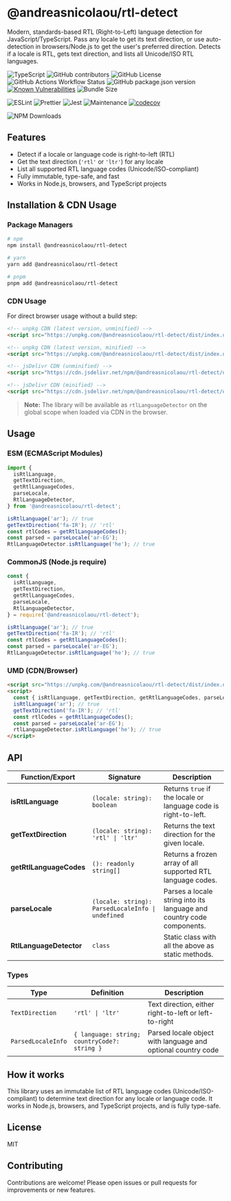 # @andreasnicolaou/rtl-detect

Modern, standards-based RTL (Right-to-Left) language detection for JavaScript/TypeScript. Pass any locale to get its text direction, or use auto-detection in browsers/Node.js to get the user's preferred direction. Detects if a locale is RTL, gets text direction, and lists all Unicode/ISO RTL languages.

![TypeScript](https://img.shields.io/badge/TS-TypeScript-3178c6?logo=typescript&logoColor=white)
![GitHub contributors](https://img.shields.io/github/contributors/andreasnicolaou/rtl-detect)
![GitHub License](https://img.shields.io/github/license/andreasnicolaou/rtl-detect)
![GitHub Actions Workflow Status](https://img.shields.io/github/actions/workflow/status/andreasnicolaou/rtl-detect/build.yaml)
![GitHub package.json version](https://img.shields.io/github/package-json/v/andreasnicolaou/rtl-detect)
[![Known Vulnerabilities](https://snyk.io/test/github/andreasnicolaou/rtl-detect/badge.svg)](https://snyk.io/test/github/andreasnicolaou/rtl-detect)
![Bundle Size](https://deno.bundlejs.com/badge?q=@andreasnicolaou/rtl-detect&treeshake=[*])

![ESLint](https://img.shields.io/badge/linter-eslint-4B32C3.svg?logo=eslint)
![Prettier](https://img.shields.io/badge/code_style-prettier-ff69b4.svg?logo=prettier)
![Jest](https://img.shields.io/badge/tested_with-jest-99424f.svg?logo=jest)
![Maintenance](https://img.shields.io/maintenance/yes/2025)
[![codecov](https://codecov.io/gh/andreasnicolaou/rtl-detect/graph/badge.svg?token=ELH4YWG68O)](https://codecov.io/gh/andreasnicolaou/rtl-detect)

![NPM Downloads](https://img.shields.io/npm/dm/%40andreasnicolaou%2Frtl-detect)

## Features

- Detect if a locale or language code is right-to-left (RTL)
- Get the text direction (`'rtl'` or `'ltr'`) for any locale
- List all supported RTL language codes (Unicode/ISO-compliant)
- Fully immutable, type-safe, and fast
- Works in Node.js, browsers, and TypeScript projects

## Installation & CDN Usage

### Package Managers

```bash
# npm
npm install @andreasnicolaou/rtl-detect

# yarn
yarn add @andreasnicolaou/rtl-detect

# pnpm
pnpm add @andreasnicolaou/rtl-detect
```

### CDN Usage

For direct browser usage without a build step:

```html
<!-- unpkg CDN (latest version, unminified) -->
<script src="https://unpkg.com/@andreasnicolaou/rtl-detect/dist/index.umd.js"></script>

<!-- unpkg CDN (latest version, minified) -->
<script src="https://unpkg.com/@andreasnicolaou/rtl-detect/dist/index.umd.min.js"></script>

<!-- jsDelivr CDN (unminified) -->
<script src="https://cdn.jsdelivr.net/npm/@andreasnicolaou/rtl-detect/dist/index.umd.js"></script>

<!-- jsDelivr CDN (minified) -->
<script src="https://cdn.jsdelivr.net/npm/@andreasnicolaou/rtl-detect/dist/index.umd.min.js"></script>
```

> **Note:** The library will be available as `rtlLanguageDetector` on the global scope when loaded via CDN in the browser.

## Usage

### ESM (ECMAScript Modules)

```js
import {
  isRtlLanguage,
  getTextDirection,
  getRtlLanguageCodes,
  parseLocale,
  RtlLanguageDetector,
} from '@andreasnicolaou/rtl-detect';

isRtlLanguage('ar'); // true
getTextDirection('fa-IR'); // 'rtl'
const rtlCodes = getRtlLanguageCodes();
const parsed = parseLocale('ar-EG');
RtlLanguageDetector.isRtlLanguage('he'); // true
```

### CommonJS (Node.js require)

```js
const {
  isRtlLanguage,
  getTextDirection,
  getRtlLanguageCodes,
  parseLocale,
  RtlLanguageDetector,
} = require('@andreasnicolaou/rtl-detect');

isRtlLanguage('ar'); // true
getTextDirection('fa-IR'); // 'rtl'
const rtlCodes = getRtlLanguageCodes();
const parsed = parseLocale('ar-EG');
RtlLanguageDetector.isRtlLanguage('he'); // true
```

### UMD (CDN/Browser)

```html
<script src="https://unpkg.com/@andreasnicolaou/rtl-detect/dist/index.umd.min.js"></script>
<script>
  const { isRtlLanguage, getTextDirection, getRtlLanguageCodes, parseLocale } = rtlLanguageDetector;
  isRtlLanguage('ar'); // true
  getTextDirection('fa-IR'); // 'rtl'
  const rtlCodes = getRtlLanguageCodes();
  const parsed = parseLocale('ar-EG');
  rtlLanguageDetector.isRtlLanguage('he'); // true
</script>
```

## API

| Function/Export         | Signature                                         | Description                                                           |
| ----------------------- | ------------------------------------------------- | --------------------------------------------------------------------- |
| **isRtlLanguage**       | `(locale: string): boolean`                       | Returns `true` if the locale or language code is right-to-left.       |
| **getTextDirection**    | `(locale: string): 'rtl' \| 'ltr'`                | Returns the text direction for the given locale.                      |
| **getRtlLanguageCodes** | `(): readonly string[]`                           | Returns a frozen array of all supported RTL language codes.           |
| **parseLocale**         | `(locale: string): ParsedLocaleInfo \| undefined` | Parses a locale string into its language and country code components. |
| **RtlLanguageDetector** | `class`                                           | Static class with all the above as static methods.                    |

### Types

| Type               | Definition                                   | Description                                                  |
| ------------------ | -------------------------------------------- | ------------------------------------------------------------ |
| `TextDirection`    | `'rtl' \| 'ltr'`                             | Text direction, either right-to-left or left-to-right        |
| `ParsedLocaleInfo` | `{ language: string; countryCode?: string }` | Parsed locale object with language and optional country code |

## How it works

This library uses an immutable list of RTL language codes (Unicode/ISO-compliant) to determine text direction for any locale or language code. It works in Node.js, browsers, and TypeScript projects, and is fully type-safe.

## License

MIT

## Contributing

Contributions are welcome! Please open issues or pull requests for improvements or new features.
